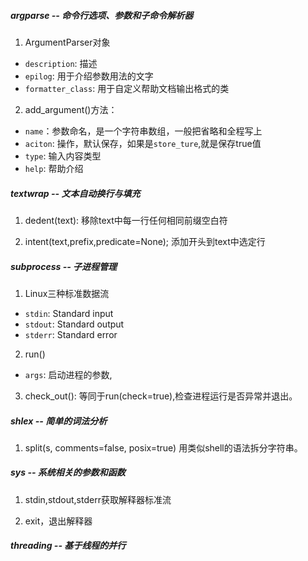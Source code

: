 

##### argparse -- 命令行选项、参数和子命令解析器
1. ArgumentParser对象
- `description`: 描述
- `epilog`: 用于介绍参数用法的文字
- `formatter_class`: 用于自定义帮助文档输出格式的类

2. add_argument()方法：
- `name`：参数命名，是一个字符串数组，一般把省略和全程写上
- `aciton`: 操作，默认保存，如果是`store_ture`,就是保存true值
- `type`: 输入内容类型
- `help`: 帮助介绍


##### textwrap -- 文本自动换行与填充
1. dedent(text): 
    移除text中每一行任何相同前缀空白符
    
2. intent(text,prefix,predicate=None);
    添加开头到text中选定行


##### subprocess -- 子进程管理

1. Linux三种标准数据流
- `stdin`: Standard input
- `stdout`: Standard output
- `stderr`: Standard error 

2. run()
- `args`: 启动进程的参数,

3. check_out():
    等同于run(check=true),检查进程运行是否异常并退出。


##### shlex -- 简单的词法分析

1. split(s, comments=false, posix=true)
    用类似shell的语法拆分字符串。


##### sys -- 系统相关的参数和函数

1. stdin,stdout,stderr获取解释器标准流

2. exit，退出解释器


##### threading -- 基于线程的并行